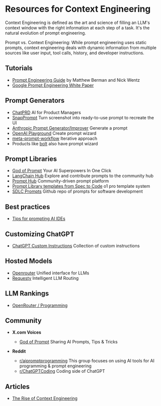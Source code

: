 # Resources for Context Engineering

Context Engineering is defined as the art and science of filling an LLM's context window with the right information at each step of a task. It's the natural evolution of prompt engineering.

Prompt vs. Context Engineering: While prompt engineering uses static prompts, context engineering deals with dynamic information from multiple sources like user input, tool calls, history, and developer instructions.

## Tutorials

* [Prompt Engineering Guide](https://www.forwardfuture.ai/p/humanity-s-last-prompt-engineering-guide-built-for-the-gpt-5-era) by Matthew Berman and Nick Wentz
* [Google Prompt Engineering White Paper](https://drive.google.com/file/d/1AbaBYbEa_EbPelsT40-vj64L-2IwUJHy/view)

## Prompt Generators

* [ChatPRD](https://chatgpt.com/g/g-G5diVh12v-chatprd-ai-for-product-managers) AI for Product Managers
* [SnapPrompt](https://chatgpt.com/g/g-674c835b12b48191bc59fd0f3953d345-snapprompt) Turn screenshot into ready-to-use prompt to recreate the UI
* [Anthropic Prompt Generator/Improver](https://console.anthropic.com/dashboard) Generate a prompt
* [OpenAI Playground](https://platform.openai.com/playground/chat) Create prompt wizard
* [meta-prompt-workflow](./meta-prompt-workflow.md) Iterative approach
* Products like [bolt](https://bolt.new) also have prompt wizard

## Prompt Libraries

* [God of Prompt](https://www.godofprompt.ai/) Your AI Superpowers In One Click
* [LangChain Hub](https://smith.langchain.com/hub/) Explore and contribute prompts to the community hub
* [Prompt Hub](https://www.prompthub.us/) Community-driven prompt platform
* [Prompt Library templates from Spec to Code](https://www.jointakeoff.com/prompts) o1 pro template system
* [SDLC Prompts](https://github.com/chrisdunlopnz/cursor-starter) Github repo of prompts for software development

## Best practices

* [Tips for prompting AI IDEs](../reference/ide-tips.md)

## Customizing ChatGPT

* [ChatGPT Custom Instructions](https://www.godofprompt.ai/blog/how-to-use-custom-instructions-for-chatgpt) Collection of custom instructions

## Hosted Models

* [Openrouter](https://openrouter.ai/) Unified interface for LLMs
* [Requesty](https://www.requesty.ai/) Intelligent LLM Routing

## LLM Rankings

* [OpenRouter / Programming](https://openrouter.ai/rankings/programming?view=week)

## Community

* **X.com Voices**
    * [God of Prompt](https://x.com/godofprompt) Sharing AI Prompts, Tips & Tricks

* **Reddit**
    * [r/aipromptprogramming](https://www.reddit.com/r/aipromptprogramming/) This group focuses on using AI tools for AI programming & prompt engineering
    * [r/ChatGPTCoding](https://www.reddit.com/r/ChatGPTCoding/) Coding side of ChatGPT

## Articles

* [The Rise of Context Engineering](https://blog.langchain.com/the-rise-of-context-engineering/)









